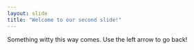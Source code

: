 ```yaml
---
layout: slide
title: "Welcome to our second slide!"
---
```

Something witty this way comes.
Use the left arrow to go back!
